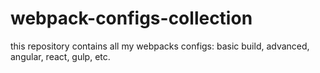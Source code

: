 # webpack-configs-collection
this repository contains all my webpacks configs: basic build, advanced, angular, react, gulp, etc.
